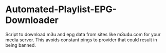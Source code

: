 # Automated-Playlist-EPG-Downloader
Script to download m3u and epg data from sites like m3u4u.com for your media server. This avoids constant pings to provider that could result in being banned.
